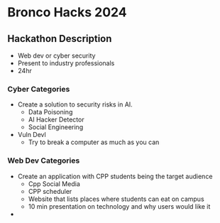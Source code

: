 # Bronco Hacks 2024

## Hackathon Description
- Web dev or cyber security
- Present to industry professionals
- 24hr
### Cyber Categories
  - Create a solution to security risks in AI.
    - Data Poisoning
    - AI Hacker Detector
    - Social Engineering
  - Vuln Devl
    - Try to break a computer as much as you can
### Web Dev Categories
- Create an application with CPP students being the target audience
  - Cpp Social Media
  - CPP scheduler
  - Website that lists places where students can eat on campus
  - 10 min presentation on technology and why users would like it
- 
